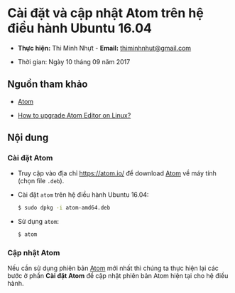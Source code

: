 # Cài đặt và cập nhật Atom trên hệ điều hành Ubuntu 16.04

* **Thực hiện:** Thi Minh Nhựt - **Email:** thiminhnhut@gmail.com

* Thời gian: Ngày 10 tháng 09 năm 2017

## Nguồn tham khảo

* [Atom](https://atom.io/)

* [How to upgrade Atom Editor on Linux?](https://stackoverflow.com/questions/24741996/how-to-upgrade-atom-editor-on-linux)

## Nội dung

### Cài đặt Atom

* Truy cập vào địa chỉ https://atom.io/ để download [Atom](https://atom.io/) về máy tính (chọn file `.deb`).

* Cài đặt `atom` trên hệ điều hành Ubuntu 16.04:

    ```bash
    $ sudo dpkg -i atom-amd64.deb
    ```

* Sử dụng `atom`:

    ```bash
    $ atom
    ```

### Cập nhật Atom

Nếu cần sử dụng phiên bản [Atom](https://atom.io/) mới nhất thì chúng ta thực hiện lại các bước ở phần **Cài đặt Atom** để cập nhật phiên bản Atom hiện tại cho hệ điều hành.
